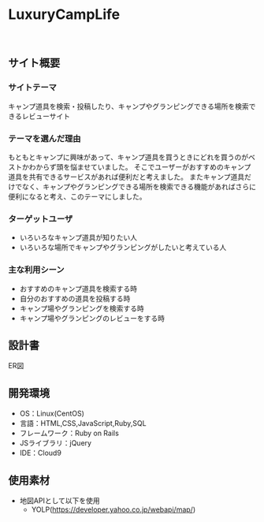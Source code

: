 # LuxuryCampLife
​
## サイト概要
### サイトテーマ
キャンプ道具を検索・投稿したり、キャンプやグランピングできる場所を検索できるレビューサイト
​
### テーマを選んだ理由
もともとキャンプに興味があって、キャンプ道具を買うときにどれを買うのがベストかわからず頭を悩ませていました。
そこでユーザーがおすすめのキャンプ道具を共有できるサービスがあれば便利だと考えました。
またキャンプ道具だけでなく、キャンプやグランピングできる場所を検索できる機能があればさらに便利になると考え、このテーマにしました。
​
### ターゲットユーザ
- いろいろなキャンプ道具が知りたい人
- いろいろな場所でキャンプやグランピングがしたいと考えている人
​
### 主な利用シーン
- おすすめのキャンプ道具を検索する時
- 自分のおすすめの道具を投稿する時
- キャンプ場やグランピングを検索する時
- キャンプ場やグランピングのレビューをする時
​
## 設計書
ER図
​
## 開発環境
- OS：Linux(CentOS)
- 言語：HTML,CSS,JavaScript,Ruby,SQL
- フレームワーク：Ruby on Rails
- JSライブラリ：jQuery
- IDE：Cloud9
​
## 使用素材
- 地図APIとして以下を使用
  - YOLP(https://developer.yahoo.co.jp/webapi/map/)